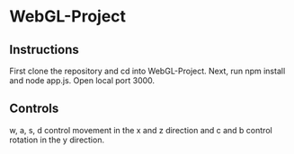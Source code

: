 # WebGL-Project

## Instructions
First clone the repository and cd into WebGL-Project. Next, run npm install and node app.js. Open local port 3000.

## Controls
w, a, s, d control movement in the x and z direction and c and b control rotation in the y direction.
